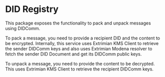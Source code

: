 # DID Registry

This package exposes the functionality to pack and unpack messages using DIDComm.

To pack a message, you need to provide a recipient DID and the content to be encrypted.
Internally, this service uses Extrimian KMS Client to retrieve the sender DIDComm keys and also uses
Extrimian Modena resolver to fetch the sender DID Document and get its DIDComm public keys.

To unpack a message, you need to provide the content to be decrypted. This uses Extrimian KMS
Client to retrieve the recipient DIDComm keys.
